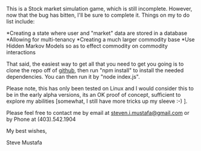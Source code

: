 This is a Stock market simulation game, which is still incomplete. However, now that the bug has bitten, I'll be sure to complete it. Things on my to do list include:

*Creating a state where user and "market" data are stored in a database
*Allowing for multi-tenancy
*Creating a much larger commodity base
*Use Hidden Markov Models so as to effect commodity on commodity interactions

That said, the easiest way to get all that you need to get you going is to clone the repo off of [github](https://github.com/stevemustafa/stockgame), then run "npm install" to install the needed dependencies. You can then run it by "node index.js".

Please note, this has only been tested on Linux and I would consider this to be in the early alpha versions, its an OK proof of concept, sufficient to explore my abilities [somewhat, I still have more tricks up my sleeve :-) ].

Please feel free to contact me by email at <steven.i.mustafa@gmail.com> or by Phone at (403).542.1904

My best wishes,




Steve Mustafa